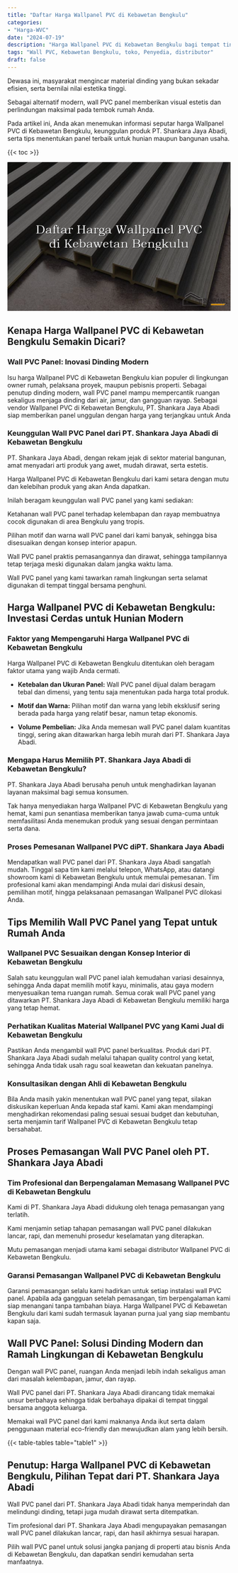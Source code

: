 ```yaml
---
title: "Daftar Harga Wallpanel PVC di Kebawetan Bengkulu"
categories: 
- "Harga-WVC"
date: "2024-07-19"
description: "Harga Wallpanel PVC di Kebawetan Bengkulu bagi tempat tinggal, kantor, serta toko. Material unggulan, pilihan motif, variasi warna modern, beserta layanan instalasi oleh tenaga ahli berpengalaman serta jaminan resmi!|Servis distribusi Wallpanel PVC di Kebawetan Bengkulu untuk keperluan tempat tinggal, kantor, maupun gerai, dengan panel terbaik dan instalasi oleh teknisi profesional dan kepastian resmi.|Alternatif Wallpanel PVC di Kebawetan Bengkulu yang terbukti bagi tempat tinggal, kantor, dan ritel, dengan produk terbaik dan instalasi dikerjakan oleh tenaga ahli berpengalaman dan garansi resmi.|Penyediaan Wallpanel PVC di Kebawetan Bengkulu untuk rumah, kantor, serta ritel, dengan panel unggulan dan penempatan ditangani oleh tenaga ahli berpengalaman, dilengkapi dengan garansi resmi.}"
tags: "Wall PVC, Kebawetan Bengkulu, toko, Penyedia, distributor"
draft: false
---
```


Dewasa ini, masyarakat mengincar material dinding yang bukan sekadar efisien, serta bernilai nilai estetika tinggi.

Sebagai alternatif modern, wall PVC panel memberikan visual estetis dan perlindungan maksimal pada tembok rumah Anda.

Pada artikel ini, Anda akan menemukan informasi seputar harga Wallpanel PVC di Kebawetan Bengkulu, keunggulan produk PT. Shankara Jaya Abadi, serta tips menentukan panel terbaik untuk hunian maupun bangunan usaha.

{{< toc >}}

![Daftar Harga Wallpanel PVC di Kebawetan Bengkulu](/images/Harga-WVC/Daftar-Harga-Wallpanel-PVC-di-Kebawetan-Bengkulu.png)


## Kenapa Harga Wallpanel PVC di Kebawetan Bengkulu Semakin Dicari?

### Wall PVC Panel: Inovasi Dinding Modern

Isu harga Wallpanel PVC di Kebawetan Bengkulu kian populer di lingkungan owner rumah, pelaksana proyek, maupun pebisnis properti. Sebagai penutup dinding modern, wall PVC panel mampu mempercantik ruangan sekaligus menjaga dinding dari air, jamur, dan gangguan rayap. Sebagai vendor Wallpanel PVC di Kebawetan Bengkulu, PT. Shankara Jaya Abadi siap memberikan panel unggulan dengan harga yang terjangkau untuk Anda

### Keunggulan Wall PVC Panel dari PT. Shankara Jaya Abadi di Kebawetan Bengkulu

PT. Shankara Jaya Abadi, dengan rekam jejak di sektor material bangunan, amat menyadari arti produk yang awet, mudah dirawat, serta estetis.

Harga Wallpanel PVC di Kebawetan Bengkulu dari kami setara dengan mutu dan kelebihan produk yang akan Anda dapatkan.

Inilah beragam keunggulan wall PVC panel yang kami sediakan:

Ketahanan wall PVC panel terhadap kelembapan dan rayap membuatnya cocok digunakan di area Bengkulu yang tropis.

Pilihan motif dan warna wall PVC panel dari kami banyak, sehingga bisa disesuaikan dengan konsep interior apapun.

Wall PVC panel praktis pemasangannya dan dirawat, sehingga tampilannya tetap terjaga meski digunakan dalam jangka waktu lama.

Wall PVC panel yang kami tawarkan ramah lingkungan serta selamat digunakan di tempat tinggal bersama penghuni.

## Harga Wallpanel PVC di Kebawetan Bengkulu: Investasi Cerdas untuk Hunian Modern

### Faktor yang Mempengaruhi Harga Wallpanel PVC di Kebawetan Bengkulu

Harga Wallpanel PVC di Kebawetan Bengkulu ditentukan oleh beragam faktor utama yang wajib Anda cermati.

- **Ketebalan dan Ukuran Panel:** Wall PVC panel dijual dalam beragam tebal dan dimensi, yang tentu saja menentukan pada harga total produk.

- **Motif dan Warna:** Pilihan motif dan warna yang lebih eksklusif sering berada pada harga yang relatif besar, namun tetap ekonomis.

- **Volume Pembelian:** Jika Anda memesan wall PVC panel dalam kuantitas tinggi, sering akan ditawarkan harga lebih murah dari PT. Shankara Jaya Abadi.

### Mengapa Harus Memilih PT. Shankara Jaya Abadi di Kebawetan Bengkulu?

PT. Shankara Jaya Abadi berusaha penuh untuk menghadirkan layanan layanan maksimal bagi semua konsumen.

Tak hanya menyediakan harga Wallpanel PVC di Kebawetan Bengkulu yang hemat, kami pun senantiasa memberikan tanya jawab cuma-cuma untuk memfasilitasi Anda menemukan produk yang sesuai dengan permintaan serta dana.

### Proses Pemesanan Wallpanel PVC diPT. Shankara Jaya Abadi

Mendapatkan wall PVC panel dari PT. Shankara Jaya Abadi sangatlah mudah. Tinggal sapa tim kami melalui telepon, WhatsApp, atau datangi showroom kami di Kebawetan Bengkulu untuk memulai pemesanan. Tim profesional kami akan mendampingi Anda mulai dari diskusi desain, pemilihan motif, hingga pelaksanaan pemasangan Wallpanel PVC dilokasi Anda.

## Tips Memilih Wall PVC Panel yang Tepat untuk Rumah Anda

### Wallpanel PVC Sesuaikan dengan Konsep Interior di Kebawetan Bengkulu

Salah satu keunggulan wall PVC panel ialah kemudahan variasi desainnya, sehingga Anda dapat memilih motif kayu, minimalis, atau gaya modern menyesuaikan tema ruangan rumah. Semua corak wall PVC panel yang ditawarkan PT. Shankara Jaya Abadi di Kebawetan Bengkulu memiliki harga yang tetap hemat.

### Perhatikan Kualitas Material Wallpanel PVC yang Kami Jual di Kebawetan Bengkulu

Pastikan Anda mengambil wall PVC panel berkualitas. Produk dari PT. Shankara Jaya Abadi sudah melalui tahapan quality control yang ketat, sehingga Anda tidak usah ragu soal keawetan dan kekuatan panelnya.

### Konsultasikan dengan Ahli di Kebawetan Bengkulu

Bila Anda masih yakin menentukan wall PVC panel yang tepat, silakan diskusikan keperluan Anda kepada staf kami. Kami akan mendampingi menghadirkan rekomendasi paling sesuai sesuai budget dan kebutuhan, serta menjamin tarif Wallpanel PVC di Kebawetan Bengkulu tetap bersahabat.

## Proses Pemasangan Wall PVC Panel oleh PT. Shankara Jaya Abadi

### Tim Profesional dan Berpengalaman Memasang Wallpanel PVC di Kebawetan Bengkulu

Kami di PT. Shankara Jaya Abadi didukung oleh tenaga pemasangan yang terlatih.

Kami menjamin setiap tahapan pemasangan wall PVC panel dilakukan lancar, rapi, dan memenuhi prosedur keselamatan yang diterapkan.

Mutu pemasangan menjadi utama kami sebagai distributor Wallpanel PVC di Kebawetan Bengkulu.

### Garansi Pemasangan Wallpanel PVC di Kebawetan Bengkulu

Garansi pemasangan selalu kami hadirkan untuk setiap instalasi wall PVC panel. Apabila ada gangguan setelah pemasangan, tim berpengalaman kami siap menangani tanpa tambahan biaya. Harga Wallpanel PVC di Kebawetan Bengkulu dari kami sudah termasuk layanan purna jual yang siap membantu kapan saja.

## Wall PVC Panel: Solusi Dinding Modern dan Ramah Lingkungan di Kebawetan Bengkulu

Dengan wall PVC panel, ruangan Anda menjadi lebih indah sekaligus aman dari masalah kelembapan, jamur, dan rayap.

Wall PVC panel dari PT. Shankara Jaya Abadi dirancang tidak memakai unsur berbahaya sehingga tidak berbahaya dipakai di tempat tinggal bersama anggota keluarga.

Memakai wall PVC panel dari kami maknanya Anda ikut serta dalam penggunaan material eco-friendly dan mewujudkan alam yang lebih bersih.

{{< table-tables table="table1" >}}

## Penutup: Harga Wallpanel PVC di Kebawetan Bengkulu, Pilihan Tepat dari PT. Shankara Jaya Abadi

Wall PVC panel dari PT. Shankara Jaya Abadi tidak hanya memperindah dan melindungi dinding, tetapi juga mudah dirawat serta ditempatkan.

Tim profesional dari PT. Shankara Jaya Abadi mengupayakan pemasangan wall PVC panel dilakukan lancar, rapi, dan hasil akhirnya sesuai harapan.

Pilih wall PVC panel untuk solusi jangka panjang di properti atau bisnis Anda di Kebawetan Bengkulu, dan dapatkan sendiri kemudahan serta manfaatnya.